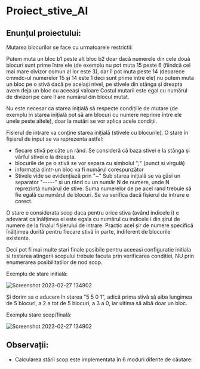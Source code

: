 # Proiect_stive_AI

Enunțul proiectului:
---
Mutarea blocurilor se face cu urmatoarele restrictii:

Putem muta un bloc b1 peste alt bloc b2 doar dacă numerele din cele două blocuri sunt prime între ele (de exemplu nu pot muta 15 peste 6 (fiindcă cel mai mare divizor comun al lor este 3), dar îl pot muta peste 14 (deoarece cmmdc-ul numerelor 15 și 14 este 1 deci sunt prime între ele)
nu putem muta un bloc pe o stivă dacă pe același nivel, pe stivele din stânga și dreapta avem deja un bloc cu aceeași valoare
Costul mutarii este egal cu numărul de divizori pe care îl are numărul din blocul mutat.

Nu este necesar ca starea inițială să respecte condițiile de mutare (de exemplu în starea inițială pot să am blocuri cu numere neprime între ele unele peste altele), doar la mutări se vor aplica acele condiții.

Fisierul de intrare va conține starea inițială (stivele cu blocurile). O stare în fișierul de input se va reprezenta astfel:
- fiecare stivă pe câte un rând. Se consideră că baza stivei e la stânga și vârful stivei e la dreapta.
- blocurile de pe o stivă se vor separa cu simbolul ";" (punct si virgulă)
- informația dintr-un bloc va fi numărul corespunzător
- Stivele vide se evidențiază prin "~"
Sub starea inițială se va găsi un separator "-----" și un rănd cu un număr N de numere, unde N reprezintă numărul de stive. Suma numerelor de pe acel rand trebuie să fie egală cu numărul de blocuri. Se va verifica dacă fișierul de intrare e corect.

O stare e considerata scop daca pentru orice stiva (având indicele i) e adevarat ca înălțimea ei este egala cu numărul cu indicele i din șirul de numere de la finalul fișierului de intrare. Practic acel șir de numere specifică înălțimea dorită pentru fiecare stivă în parte, indiferent de blocurile existente.

Deci pot fi mai multe stari finale posibile pentru aceeasi configuratie initiala si testarea atingerii scopului trebuie facuta prin verificarea conditiei, NU prin enumerarea posibilitatilor de nod scop.


Exemplu de stare initială:

![Screenshot 2023-02-27 134902](https://user-images.githubusercontent.com/82332641/221556225-5ff6cefb-de2c-4921-95ae-c06b6d704c79.png)

Și dorim sa o aducem în starea "5 5 0 1", adică prima stivă să aiba lungimea de 5 blocuri, a 2 a tot de 5 blocuri, a 3 a 0, iar ultima să aibă doar un bloc.

Exemplu stare scop/finală:

![Screenshot 2023-02-27 134902](https://user-images.githubusercontent.com/82332641/221557594-edbb243e-2660-494b-8a91-ad59b07b44d3.png)

Observații:
---
- Calcularea stării scop este implementata în 6 moduri diferite de căutare:

